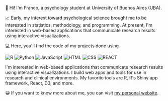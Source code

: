 👋 Hi! I'm Franco, a psychology student at University of Buenos Aires (UBA).

📈 Early, my interest toward psychological science brought me to be interested in statistics, methodology, and programming. At present, I'm interested in web-based applications that communicate research results using interactive visualizations.

💻 Here, you'll find the code of my projects done using 

![R](https://img.shields.io/badge/R-276DC3?style=for-the-badge&logo=r&logoColor=white)
![Python](https://img.shields.io/badge/Python-14354C?style=for-the-badge&logo=python&logoColor=white)
![JavaScript](https://img.shields.io/badge/-JavaScript-black?style=flat-square&logo=javascript&link=https://github.com/francosbenitez/)
![HTML](https://img.shields.io/badge/HTML5-E34F26?style=for-the-badge&logo=html5&logoColor=white)
![CSS](https://img.shields.io/badge/-CSS-GREEN?style=flat-square&logo=CSS3&link=https://github.com/francosbenitez/)
![REACT](https://img.shields.io/badge/React-20232A?style=for-the-badge&logo=react&logoColor=61DAFB)

I'm interested in web-based applications that communicate research results using interactive visualizations. I build web apps and tools for use in research and clinical environments. My favorite tools are R, R's Shiny app framework, React, D3, and more.

😀 If you want to know more about me, you can visit [my personal website](http://francosbenitez.netlify.app). 
